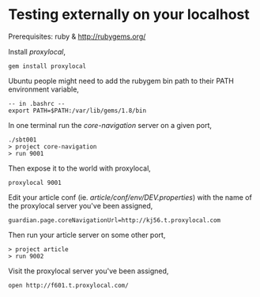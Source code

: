 Testing externally on your localhost 
====================================

Prerequisites: ruby & http://rubygems.org/
 
Install _proxylocal_,
    
    gem install proxylocal

Ubuntu people might need to add the rubygem bin path to their PATH environment variable, 

    -- in .bashrc --
    export PATH=$PATH:/var/lib/gems/1.8/bin

In one terminal run the _core-navigation_ server on a given port,

    ./sbt001
    > project core-navigation
    > run 9001

Then expose it to the world with proxylocal,

    proxylocal 9001

Edit your article conf (ie. _article/conf/env/DEV.properties_) with the name of the proxylocal server you've been assigned,

    guardian.page.coreNavigationUrl=http://kj56.t.proxylocal.com

Then run your article server on some other port,

    > project article 
    > run 9002

Visit the proxylocal server you've been assigned,

    open http://f601.t.proxylocal.com/

